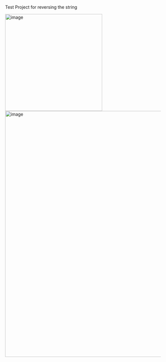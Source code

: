 Test Project for reversing the string

<img width="314" alt="image" src="https://user-images.githubusercontent.com/10890034/197339487-189f5b71-9b0c-4f45-a7d6-8d17c3d4cc54.png">

<img width="797" alt="image" src="https://user-images.githubusercontent.com/10890034/197339599-a88c8b9e-5e4e-4342-b279-9be1409d1651.png">

